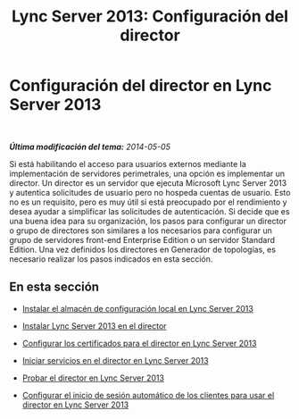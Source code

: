 ﻿---
title: 'Lync Server 2013: Configuración del director'
TOCTitle: Configuración del director
ms:assetid: 408b76f7-6fdd-4e50-8a3e-e87db12c1394
ms:mtpsurl: https://technet.microsoft.com/es-es/library/Gg425915(v=OCS.15)
ms:contentKeyID: 48275081
ms.date: 01/07/2017
mtps_version: v=OCS.15
ms.translationtype: HT
---

# Configuración del director en Lync Server 2013

 

_**Última modificación del tema:** 2014-05-05_

Si está habilitando el acceso para usuarios externos mediante la implementación de servidores perimetrales, una opción es implementar un director. Un director es un servidor que ejecuta Microsoft Lync Server 2013 y autentica solicitudes de usuario pero no hospeda cuentas de usuario. Esto no es un requisito, pero es muy útil si está preocupado por el rendimiento y desea ayudar a simplificar las solicitudes de autenticación. Si decide que es una buena idea para su organización, los pasos para configurar un director o grupo de directores son similares a los necesarios para configurar un grupo de servidores front-end Enterprise Edition o un servidor Standard Edition. Una vez definidos los directores en Generador de topologías, es necesario realizar los pasos indicados en esta sección.

## En esta sección

  - [Instalar el almacén de configuración local en Lync Server 2013](lync-server-2013-install-the-local-configuration-store.md)

  - [Instalar Lync Server 2013 en el director](lync-server-2013-install-lync-server-on-the-director.md)

  - [Configurar los certificados para el director en Lync Server 2013](lync-server-2013-configure-certificates-for-the-director.md)

  - [Iniciar servicios en el director en Lync Server 2013](lync-server-2013-start-services-on-the-director.md)

  - [Probar el director en Lync Server 2013](lync-server-2013-test-the-director.md)

  - [Configurar el inicio de sesión automático de los clientes para usar el director en Lync Server 2013](lync-server-2013-configure-automatic-client-sign-in-to-use-the-director.md)

